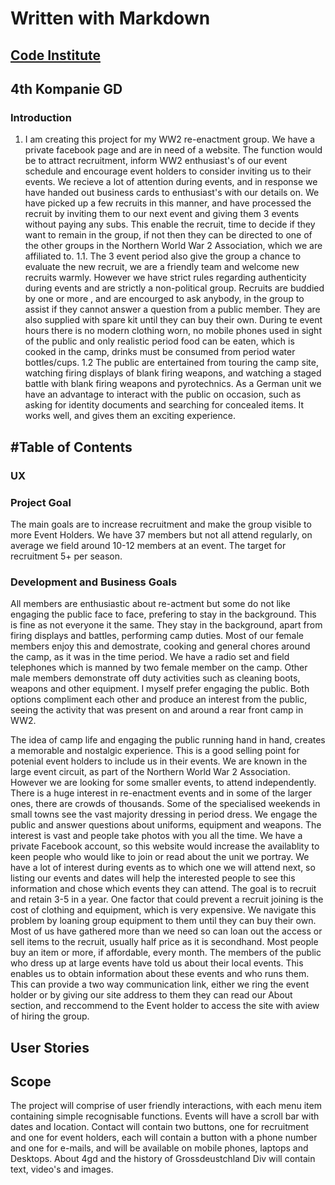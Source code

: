 # Written with Markdown

## [Code Institute](https://bronze-clownfish-japglph2.ws-eu04.gitpod.io/)

## 4th Kompanie GD

### Introduction 

1. I am creating this project for my WW2 re-enactment group. We have a private facebook page and are in need of a website. The function would be to attract recruitment, inform WW2 enthusiast's of our event schedule and encourage event holders to consider inviting us to their events. We recieve a lot of attention during events, and in response we have handed out business cards to enthusiast's with our details on. We have picked up a few recruits in this manner, and have processed the recruit by inviting them to our next event and giving them 3 events without paying any subs. This enable the recruit, time to decide if they want to remain in the group, if not then they can be directed to one of the other groups in the Northern World War 2 Association, which we are affiliated to.
   1.1. The 3 event period also give the group a chance to evaluate the new recruit, we are a 
friendly team and welcome new recruits warmly. However we have strict rules regarding authenticity during events and are strictly a non-political group. Recruits are buddied by one or more , and are encourged to ask anybody, in the group to assist if they cannot answer a question from a public member. They are also supplied with spare kit until they can buy their own. During te event hours there is no modern clothing worn, no mobile phones used in sight of the public and only realistic period food can be eaten, which is cooked in the camp, drinks must be consumed from period water bottles/cups.
   1.2 The public are entertained from touring the camp site, watching firing displays of blank
 firing weapons, and watching a staged battle with blank firing weapons and pyrotechnics. As a German unit we have an advantage to interact with the public on occasion, such as asking for identity documents and searching for concealed items. It works well, and gives them an exciting experience.

## #Table of Contents

### UX

### Project Goal

The main goals are to increase recruitment and make the group visible to more Event Holders. We have 37 members but not all attend regularly, on average we field around 10-12 members at an event. The target for recruitment 5+ per season. 

### Development and Business Goals

 All members are enthusiastic about re-actment but some do not like engaging the public face to face, prefering to stay in the background. This is fine as not everyone it the same. They stay in the background, apart from firing displays and battles, performing camp duties. Most of our female members enjoy this and demostrate, cooking and general chores around the camp, as it was in the time period. We have a radio set and field telephones which is manned by two female member on the camp. Other male members demonstrate off duty activities such as cleaning boots, weapons and other equipment. I myself prefer engaging the public. Both options compliment each other and produce an interest from the public, seeing the activity that was present on and around a rear front camp in WW2.
    
The idea of camp life and engaging the public running hand in hand, creates a memorable and nostalgic experience. This is a good
selling point for potenial event holders to include us in their events. We are known in the large event circuit, as part of the Northern World War 2 Association. However we are looking for some smaller events, to attend independently. There is a huge interest in re-enactment events and in some of the larger ones, there are crowds of thousands. Some of the specialised weekends in small towns see the vast majority dressing in period dress. We engage the public and answer questions about uniforms, equipment and weapons. The interest is vast and people take photos with you all the time. We have a private Facebook account, so this website would increase the availablity to keen people who would like to join or read about the unit we portray. We have a lot of interest during events as to which one we will attend next, so listing our events and dates will help the interested people to see this information and chose which events they can attend. The goal is to recruit and retain 3-5 in a year. One factor that could prevent a recruit joining is the cost of clothing and equipment, which is very expensive. We navigate this problem by loaning group equipment to them until they can buy their own. Most of us have gathered more than we need so can loan out the access or sell items to the recruit, usually half price as it is secondhand. Most people buy an item or more, if affordable, every month. The members of the public who dress up at large events have told us about their local events. This enables us to obtain information about these events and who runs them. This can provide a two way communication link, either we ring the event holder or by giving our site address to them they can read our About section, and reccommend to the Event holder to access the site with aview of hiring the group.

## User Stories



## Scope

The project will comprise of user friendly interactions, with each menu item containing simple recognisable functions. Events will have a scroll bar with dates and location. Contact will contain two buttons, one for recruitment and one for event holders, each will contain a button with a phone number and one for e-mails, and will be available on mobile phones, laptops and Desktops. About 4gd and the history of Grossdeustchland Div will contain text, video's and images.
